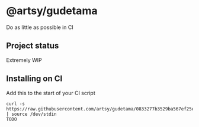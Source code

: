 # @artsy/gudetama

Do as little as possible in CI

## Project status

Extremely WIP

## Installing on CI

Add this to the start of your CI script

<!-- the_installation_command_is_on_the_next_line -->
    curl -s https://raw.githubusercontent.com/artsy/gudetama/0833277b3529ba567ef25e724a73d14ae4944a12/install.sh | source /dev/stdin
    TODO
